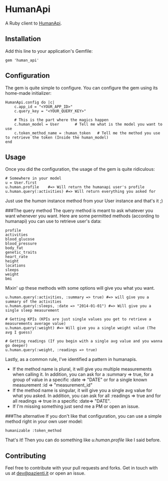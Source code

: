 # HumanApi

A Ruby client to [HumanApi](http://humanapi.co).

## Installation

Add this line to your application's Gemfile:

    gem 'human_api'

## Configuration
The gem is quite simple to configure. You can configure the gem using its home-made initializer:

	HumanApi.config do |c|
		c.app_id = "<YOUR_APP_ID>"
		c.query_key = "<YOUR_QUERY_KEY>"
		
		# This is the part where the magics happen
		c.human_model = User       # Tell me what is the model you want to use
		c.token_method_name = :human_token   # Tell me the method you use to retrieve the token (Inside the human_model)
	end

## Usage
Once you did the configuration, the usage of the gem is quite ridiculous:

	# Somewhere in your model
	u = User.first
	u.human.profile    #=> Will return the humanapi user's profile
	u.human.query(:activities) #=> Will return everything you asked for

Just use the _human_ instance method from your User instance and that's it ;)

###The query method
The query method is meant to ask whatever you want whenever you want. Here are some permitted methods (according to humanapi) you can use to retrieve user's data:

	profile 
	activities
	blood_glucose
	blood_pressure
	body_fat
	genetic_traits
	heart_rate
	height
	locations
	sleeps
	weight
	bmi

Mixin' up these methods with some options will give you what you want. 

	u.human.query(:activities, :summary => true) #=> will give you a summary of the activities
	u.human.query(:sleeps, :date => "2014-01-01") #=> Will give you a single sleep measurement
	
	# Getting KPIs (KPIs are just single values you get to retrieve a measurements average value)
	u.human.query(:weight) #=> Will give you a single weight value (The avg I guess)
	
	# Getting readings (If you begin with a single avg value and you wanna go deeper)
	u.human.query(:weight, :readings => true)
	
Lastly, as a common rule, I've identified a pattern in humanapis. 
- If the method name is plural, it will give you multiple measurements when calling it. In addition, you can ask for a :summary => true, for a group of value in a specific :date => "DATE" or for a single known measurement :id => "measurement_id"
- If the method name is singular, it will give you a single avg value for what you asked. In addition, you can ask for all :readings => true and for all readings => true in a specific :date=> "DATE".
- If I'm missing something just send me a PM or open an issue.
	

###The alternative
If you don't like that configuration, you can use a simple method right in your own user model:

	humanizable :token_method

That's it! Then you can do something like _u.human.profile_ like I said before.

## Contributing
Feel free to contribute with your pull requests and forks. Get in touch with us at dev@pazienti.it or open an issue.
